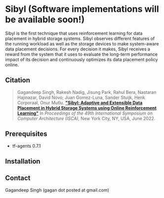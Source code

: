 # Sibyl (Software implementations will be available soon!)

Sibyl is the first technique that uses reinforcement learning for data placement in hybrid storage systems. Sibyl observes different features of the running workload as well as the storage devices to make system-aware data placement decisions. For every decision it makes, Sibyl receives a reward from the system that it uses to evaluate the long-term performance impact of its decision and continuously optimizes its data placement policy online.

## Citation
>Gagandeep Singh, Rakesh Nadig, Jisung Park, Rahul Bera, Nastaran Hajinazar, David Novo; Juan Gomez-Luna, Sander Stuijk, Henk Corporaal, Onur Mutlu.
[**"Sibyl: Adaptive and Extensible Data Placement in Hybrid Storage Systems using Online Reinforcement Learning"**](https://people.inf.ethz.ch/omutlu/pub/Sibyl_RL-based-data-placement-in-hybrid-storage-systems_isca22.pdf)
In _Proceedings of the 49th International Symposium on Computer Architecture (ISCA),_ New York City, NY, USA, June 2022.

## Prerequisites
* tf-agents 0.7.1
## Installation


## Contact
Gagandeep Singh (gagan dot posted at gmail.com)